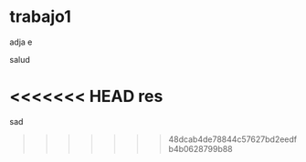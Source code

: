 # trabajo1
adja   e

salud

<<<<<<< HEAD
res
=======


sad
>>>>>>> 48dcab4de78844c57627bd2eedfb4b0628799b88

